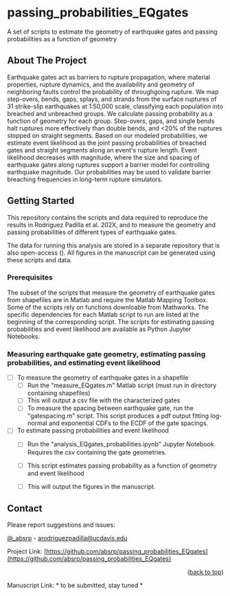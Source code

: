 # passing_probabilities_EQgates
A set of scripts to estimate the geometry of earthquake gates and passing probabilities as a function of geometry

<!-- Improved compatibility of back to top link: See: https://github.com/othneildrew/Best-README-Template/pull/73 -->
<a name="readme-top"></a>
<!--
*** Thanks for checking out the Best-README-Template. If you have a suggestion
*** that would make this better, please fork the repo and create a pull request
*** or simply open an issue with the tag "enhancement".
*** Don't forget to give the project a star!
*** Thanks again! Now go create something AMAZING! :D
-->


<!-- ABOUT THE PROJECT -->
## About The Project
Earthquake gates act as barriers to rupture propagation, where material properties, rupture dynamics, and the availability and geometry of neighboring faults control the probability of throughgoing rupture. We map step-overs, bends, gaps, splays, and strands from the surface ruptures of 31 strike-slip earthquakes at 1:50,000 scale, classifying each population into breached and unbreached groups. We calculate passing probability as a function of geometry for each group. Step-overs, gaps, and single bends halt ruptures more effectively than double bends, and <20% of the ruptures stopped on straight segments. Based on our modeled probabilities, we estimate event likelihood as the joint passing probabilities of breached gates and straight segments along an event's rupture length. Event likelihood decreases with magnitude, where the size and spacing of earthquake gates along ruptures support a barrier model for controlling earthquake magnitude. Our probabilities may be used to validate barrier breaching frequencies in long-term rupture simulators.


<!-- GETTING STARTED -->
## Getting Started

This repository contains the scripts and data required to reproduce the results in Rodriguez Padilla et al. 202X, and to measure the geometry and passing probabilities of different types of earthquake gates. 

The data for running this analysis are stored in a separate repository that is also open-access (). All figures in the manuscript can be generated using these scripts and data. 

### Prerequisites

The subset of the scripts that measure the geometry of earthquake gates from shapefiles are in Matlab and require the Matlab Mapping Toolbox. Some of the scripts rely on functions downloable from Mathworks. The specific dependencies for each Matlab script to run are listed at the beginning of the corresponding script. The scripts for estimating passing probabilities and event likelihood are available as Python Jupyter Notebooks.


<!-- ROADMAP -->
### Measuring earthquake gate geometry, estimating passing probabilities, and estimating event likelihood

- [ ] To measure the geometry of earthquake gates in a shapefile
    - [ ] Run the "measure_EQgates.m" Matlab script (must run in directory containing shapefiles)
    - [ ] This will output a csv file with the characterized gates
    - [ ] To measure the spacing between earthquake gate, run the "gatespacing.m" script. This script produces a pdf output fitting log-normal and exponential CDFs to the ECDF of the gate spacings.

- [ ] To estimate passing probabilities and event likelihood
    - [ ] Run the "analysis_EQgates_probabilities.ipynb" Jupyter Notebook. Requires the csv containing the gate geometries.
    - [ ] This script estimates passing probability as a function of geometry and event likelihood
    - [ ] This will output the figures in the manuscript.


<!-- CONTACT -->
## Contact

Please report suggestions and issues:

[@_absrp](https://twitter.com/_absrp) - arodriguezpadilla@ucdavis.edu

Project Link: [https://github.com/absrp/passing_probabilities_EQgates](https://github.com/absrp/passing_probabilities_EQgates)

<p align="right">(<a href="#readme-top">back to top</a>)</p>

Manuscript Link: * to be submitted, stay tuned *




